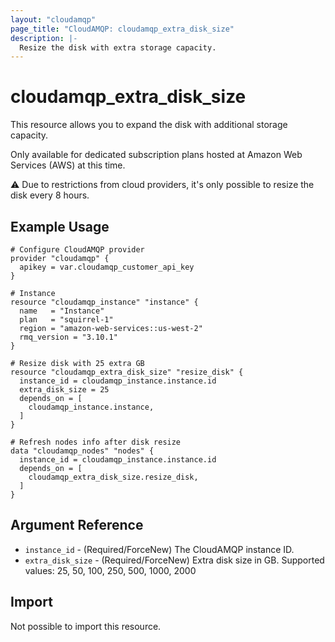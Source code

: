 ```yaml
---
layout: "cloudamqp"
page_title: "CloudAMQP: cloudamqp_extra_disk_size"
description: |-
  Resize the disk with extra storage capacity.
---
```


# cloudamqp_extra_disk_size

This resource allows you to expand the disk with additional storage capacity.

Only available for dedicated subscription plans hosted at Amazon Web Services (AWS) at this time.

⚠️  Due to restrictions from cloud providers, it's only possible to resize the disk every 8 hours.

## Example Usage

```hcl
# Configure CloudAMQP provider
provider "cloudamqp" {
  apikey = var.cloudamqp_customer_api_key
}

# Instance
resource "cloudamqp_instance" "instance" {
  name   = "Instance"
  plan   = "squirrel-1"
  region = "amazon-web-services::us-west-2"
  rmq_version = "3.10.1"
}

# Resize disk with 25 extra GB
resource "cloudamqp_extra_disk_size" "resize_disk" {
  instance_id = cloudamqp_instance.instance.id
  extra_disk_size = 25
  depends_on = [
    cloudamqp_instance.instance,
  ]
}

# Refresh nodes info after disk resize
data "cloudamqp_nodes" "nodes" {
  instance_id = cloudamqp_instance.instance.id
  depends_on = [
    cloudamqp_extra_disk_size.resize_disk,
  ]
}
```

## Argument Reference

* `instance_id`       - (Required/ForceNew) The CloudAMQP instance ID.
* `extra_disk_size`   - (Required/ForceNew) Extra disk size in GB. Supported values: 25, 50, 100, 250, 500, 1000, 2000

## Import

Not possible to import this resource.
